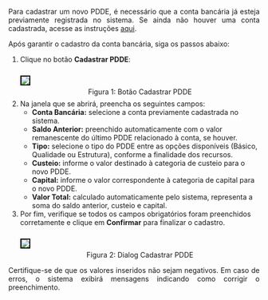 <p align="justify">
Para cadastrar um novo PDDE, é necessário que a conta bancária já esteja previamente registrada no sistema. 
Se ainda não houver uma conta cadastrada, acesse as instruções
<a href="#">aqui</a>.
</p>

<p align="justify">
Após garantir o cadastro da conta bancária, siga os passos abaixo:
</p>

<ol>
  <li>
    Clique no botão <strong>Cadastrar PDDE</strong>:
     <br><br>
    <figure style="margin: 0.5em 0;">
      <img src="/img/pc/PDDE/criar-pdde/BotaoCadastrar.png" style="border: 2px solid black;">
      <figcaption style="margin-top: 0.3em; text-align: center;">Figura 1: Botão Cadastrar PDDE</figcaption>
    </figure>
  </li>

  <li>
    Na janela que se abrirá, preencha os seguintes campos:
    <ul>
      <li><strong>Conta Bancária:</strong> selecione a conta previamente cadastrada no sistema.</li>
      <li><strong>Saldo Anterior:</strong> preenchido automaticamente com o valor remanescente do último PDDE relacionado à conta, se houver.</li>
      <li><strong>Tipo:</strong> selecione o tipo do PDDE entre as opções disponíveis (Básico, Qualidade ou Estrutura), conforme a finalidade dos recursos.</li>
      <li><strong>Custeio:</strong> informe o valor destinado à categoria de custeio para o novo PDDE.</li>
      <li><strong>Capital:</strong> informe o valor correspondente à categoria de capital para o novo PDDE.</li>
      <li><strong>Valor Total:</strong> calculado automaticamente pelo sistema, representa a soma do saldo anterior, custeio e capital.</li>
    </ul>
  </li>

  <li>
    Por fim, verifique se todos os campos obrigatórios foram preenchidos corretamente e clique em <strong>Confirmar</strong> para finalizar o cadastro.
    <br><br>
    <figure style="margin: 0.5em 0;">
      <img src="/img/pc/PDDE/criar-pdde/DialogCadastrar.png" style="border: 2px solid black;">
      <figcaption style="margin-top: 0.3em; text-align: center;">Figura 2: Dialog Cadastrar PDDE</figcaption>
    </figure>
  </li>
</ol>

<p align="justify">
Certifique-se de que os valores inseridos não sejam negativos.
Em caso de erros, o sistema exibirá mensagens indicando como corrigir o preenchimento.
</p>
